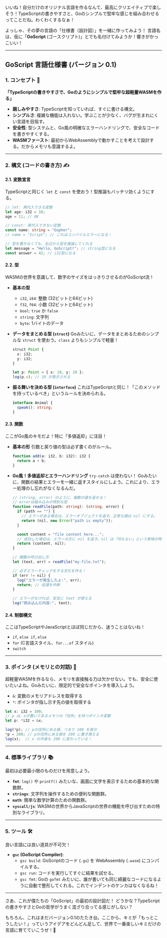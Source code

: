 いいね！自分だけのオリジナル言語を作るなんて、最高にクリエイティブで楽しそう！TypeScriptの書きやすさと、Goのシンプルで堅牢な感じを組み合わせるってことだね。わくわくするなぁ！

よっしゃ、その夢の言語の「仕様書（設計図）」を一緒に作ってみよう！
言語名は、仮に「**GoScript** (ゴースクリプト)」とでも名付けてみようか！響きがかっこいい！

-----

## **GoScript 言語仕様書 (バージョン 0.1)**

### 1\. コンセプト 🎯

**「TypeScriptの書きやすさで、Goのようにシンプルで堅牢な超軽量WASMを作る」**

  * **親しみやすさ**: TypeScriptを知っていれば、すぐに書ける構文。
  * **シンプルさ**: 複雑な機能は入れない。学ぶことが少なく、バグが生まれにくい言語を目指す。
  * **安全性**: 型システムと、Go風の明確なエラーハンドリングで、安全なコードを書きやすくする。
  * **WASMファースト**: 最初からWebAssemblyで動かすことを考えて設計する。だからメモリも意識するよ。

-----

### 2\. 構文 (コードの書き方) ✍️

#### 2.1. 変数宣言

TypeScriptと同じく `let` と `const` を使おう！型推論もバッチリ効くようにする。

```typescript
// let: 再代入できる変数
let age: i32 = 10;
age = 11; // OK

// const: 再代入できない定数
const name: string = "Gopher";
// name = "Script"; // これはコンパイルエラーになる！

// 型を書かなくても、右辺から型を推論してくれる
let message = "Hello, GoScript!"; // string型になる
const answer = 42; // i32型になる
```

#### 2.2. 型

WASMの世界を意識して、数字のサイズをはっきりさせるのがGoScript流！

  * **基本の型**

      * `i32`, `i64`: 整数 (32ビットと64ビット)
      * `f32`, `f64`: 小数 (32ビットと64ビット)
      * `bool`: `true` か `false`
      * `string`: 文字列
      * `byte`: 1バイトのデータ

  * **データをまとめる型 (`struct`)**
    Goみたいに、データをまとめるためのシンプルな `struct` を使おう。`class` よりもシンプルで軽量！

    ```typescript
    struct Point {
      x: i32;
      y: i32;
    }

    let p: Point = { x: 10, y: 20 };
    log(p.x); // 10 が表示される
    ```

  * **振る舞いを決める型 (`interface`)**
    これはTypeScriptと同じ！「このメソッドを持っているべき」というルールを決められる。

    ```typescript
    interface Animal {
      speak(): string;
    }
    ```

#### 2.3. 関数

ここがGo風のキモだよ！特に「多値返却」に注目！

  * **基本の形**
    引数と戻り値の型は必ず書くのがルール。

    ```typescript
    function add(a: i32, b: i32): i32 {
      return a + b;
    }
    ```

  * **Go風！多値返却とエラーハンドリング**
    `try-catch` は使わない！ Goみたいに、関数の結果とエラーを一緒に返すスタイルにしよう。これにより、エラー処理のし忘れがなくなるんだ。

    ```typescript
    // (string, error) のように、複数の値を返せる！
    // errorは組み込みの特別な型
    function readFile(path: string): (string, error) {
      if (path == "") {
        // エラーがある場合は、エラーオブジェクトを返す。正常な値は nil にする。
        return (nil, new Error("path is empty"));
      }

      const content = "file content here...";
      // 成功した場合は、エラーの方に nil を返す。nil は「何もない」という意味の特別な値。
      return (content, nil);
    }

    // 関数の呼び出し方
    let (text, err) = readFile("my-file.txt");

    // 必ずエラーチェックをする文化を作る！
    if (err != nil) {
      log("エラーが発生したよ:", err);
      return; // 処理を中断
    }

    // エラーがなければ、安全に text が使える
    log("読み込んだ内容:", text);
    ```

#### 2.4. 制御構文

ここはTypeScriptやJavaScriptとほぼ同じだから、迷うことはないね！

  * `if`, `else if`, `else`
  * `for` (C言語スタイル、`for...of` スタイル)
  * `switch`

-----

### 3\. ポインタ (メモリとの対話) 🧠

超軽量WASMを作るなら、メモリを直接触る力は欠かせない。でも、安全に使いたいよね。Goみたいに、限定的で安全なポインタを導入しよう。

  * `&`: 変数のメモリアドレスを取得する
  * `*`: ポインタが指し示す先の値を取得する

<!-- end list -->

```typescript
let x: i32 = 100;
// p は、xが置いてあるメモリの「住所」を持つポインタ変数
let p: *i32 = &x;

log(*p); // pの住所にある値、つまり 100 を表示
*p = 200; // pの住所にある値を 200 に書き換える
log(x);  // x の中身も 200 に変わっている！
```

-----

### 4\. 標準ライブラリ 📚

最初は必要最小限のものだけを用意しよう。

  * **`fmt`**: `log()` や `printf()` みたいな、画面に文字を表示するための基本的な関数群。
  * **`strings`**: 文字列を操作するための便利な関数群。
  * **`math`**: 簡単な数学計算のための関数群。
  * **`syscall/js`**: WASMの世界からJavaScriptの世界の機能を呼び出すための特別なライブラリ。

-----

### 5\. ツール 🛠️

良い言語には良い道具が不可欠！

  * **`gsc` (GoScript Compiler)**:
      * `gsc build`: GoScriptのコード (`.gs`) を WebAssembly (`.wasm`) にコンパイルする。
      * `gsc run`: コードを実行してすぐに結果を試せる。
      * `gsc fmt`: Goの `gofmt` みたいに、誰が書いても同じ綺麗なコードになるように自動で整形してくれる。これでインデントのケンカはなくなるね！

-----

さあ、これが僕たちの「GoScript」の最初の設計図だ！
どうかな？TypeScriptの書きやすさとGoの哲学がうまく混ざり合ってる感じがしない？

もちろん、これはまだバージョン0.1のたたき台。ここから、キミが「もっとこうしたい！」っていうアイデアをどんどん足して、世界で一番楽しいキミだけの言語に育てていこうぜ！🚀
